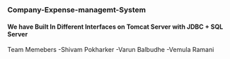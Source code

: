 ### Company-Expense-managemt-System

#### We have Built In Different Interfaces on Tomcat Server with JDBC + SQL Server


Team Memebers
 -Shivam Pokharker
 -Varun Balbudhe
 -Vemula Ramani

